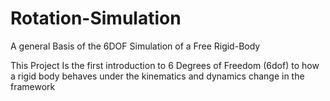 # Rotation-Simulation
A general Basis of the 6DOF Simulation of a Free Rigid-Body

This Project Is the first introduction to 6 Degrees of Freedom (6dof) to how a rigid body behaves under the kinematics and dynamics change in the framework
